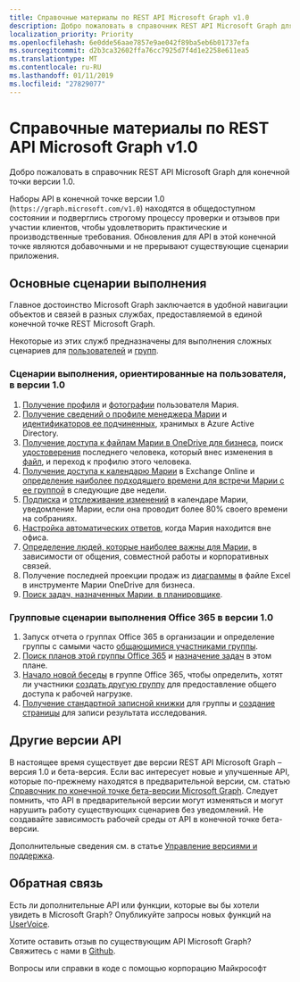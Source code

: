 ```yaml
---
title: Справочные материалы по REST API Microsoft Graph v1.0
description: Добро пожаловать в справочник REST API Microsoft Graph для конечной точки версии 1.0.
localization_priority: Priority
ms.openlocfilehash: 6e0dde56aae7857e9ae042f89ba5eb6b01737efa
ms.sourcegitcommit: d2b3ca32602ffa76cc7925d7f4d1e2258e611ea5
ms.translationtype: MT
ms.contentlocale: ru-RU
ms.lasthandoff: 01/11/2019
ms.locfileid: "27829077"
---
```

# <a name="microsoft-graph-rest-api-v10-reference"></a>Справочные материалы по REST API Microsoft Graph v1.0

Добро пожаловать в справочник REST API Microsoft Graph для конечной точки версии 1.0.

Наборы API в конечной точке версии 1.0 (`https://graph.microsoft.com/v1.0`) находятся в общедоступном состоянии и подверглись строгому процессу проверки и отзывов при участии клиентов, чтобы удовлетворить практические и производственные требования. Обновления для API в этой конечной точке являются добавочными и не прерывают существующие сценарии приложения.

## <a name="common-use-cases"></a>Основные сценарии выполнения

Главное достоинство Microsoft Graph заключается в удобной навигации объектов и связей в разных службах, предоставляемой в единой конечной точке REST Microsoft Graph.

Некоторые из этих служб предназначены для выполнения сложных сценариев для [пользователей](./resources/user.md) и [групп](./resources/group.md).

### <a name="user-centric-use-cases-in-v10"></a>Сценарии выполнения, ориентированные на пользователя, в версии 1.0

1. [Получение профиля](./api/user-get.md) и [фотографии](./resources/profilephoto.md) пользователя Мария.
2. [Получение сведений о профиле менеджера Марии](./api/user-list-manager.md) и [идентификаторов ее подчиненных](./api/user-list-directreports.md), хранимых в Azure Active Directory.
3. [Получение доступа к файлам Марии в OneDrive для бизнеса](./api/driveitem-list-children.md), поиск [удостоверения](./resources/identityset.md) последнего человека, который внес изменения в [файл](./resources/driveitem.md), и переход к профилю этого человека.
4. [Получение доступа к календарю Марии](./api/calendar-get.md) в Exchange Online и [определение наиболее подходящего времени для встречи Марии с ее группой](./api/user-findmeetingtimes.md) в следующие две недели.
5. [Подписка](./api/subscription-post-subscriptions.md) и [отслеживание изменений](./api/event-delta.md) в календаре Марии, уведомление Марии, если она проводит более 80% своего времени на собраниях.
6. [Настройка автоматических ответов,](./api/user-update-mailboxsettings.md#example) когда Мария находится вне офиса.
7. [Определение людей, которые наиболее важны для Марии,](./api/user-list-people.md) в зависимости от общения, совместной работы и корпоративных связей.
8. Получение последней проекции продаж из [диаграммы](./resources/chart.md) в файле Excel в инструменте Марии OneDrive для бизнеса.
9. [Поиск задач, назначенных Марии, в планировщике](./api/planneruser-list-tasks.md).

### <a name="office-365-group-use-cases-in-v10"></a>Групповые сценарии выполнения Office 365 в версии 1.0

1. Запуск отчета о группах Office 365 в организации и определение группы с самыми часто [общающимися участниками группы](./api/reportroot-getoffice365groupsactivitycounts.md).
2. [Поиск планов этой группы Office 365](./api/plannergroup-list-plans.md) и [назначение задач](./resources/plannerassignments.md) в этом плане.
3. [Начало новой беседы](./api/group-post-conversations.md) в группе Office 365, чтобы определить, хотят ли участники [создать другую группу](./api/group-post-groups.md) для предоставление общего доступа к рабочей нагрузке.
4. [Получение стандартной записной книжки](./api/notebook-get.md) для группы и [создание страницы](./api/section-post-pages.md) для записи результата исследования.

## <a name="other-api-versions"></a>Другие версии API

В настоящее время существует две версии REST API Microsoft Graph – версия 1.0 и бета-версия.
Если вас интересует новые и улучшенные API, которые по-прежнему находятся в предварительной версии, см. статью [Справочник по конечной точке бета-версии Microsoft Graph](/graph/api/overview?toc=./ref/toc.json&view=graph-rest-beta). Следует помнить, что API в предварительной версии могут изменяться и могут нарушить работу существующих сценариев без уведомлений. Не создавайте зависимость рабочей среды от API в конечной точке бета-версии.

Дополнительные сведения см. в статье [Управление версиями и поддержка](/graph/versioning-and-support).

## <a name="connect-with-us"></a>Обратная связь

Есть ли дополнительные API или функции, которые вы бы хотели увидеть в Microsoft Graph? Опубликуйте запросы новых функций на [UserVoice](https://officespdev.uservoice.com/forums/224641-general/filters/new?category_id=101632).

Хотите оставить отзыв по существующим API Microsoft Graph? Свяжитесь с нами в [Github](https://github.com/microsoftgraph/microsoft-graph-docs/issues).

Вопросы или справки в коде с помощью корпорацию Майкрософт
